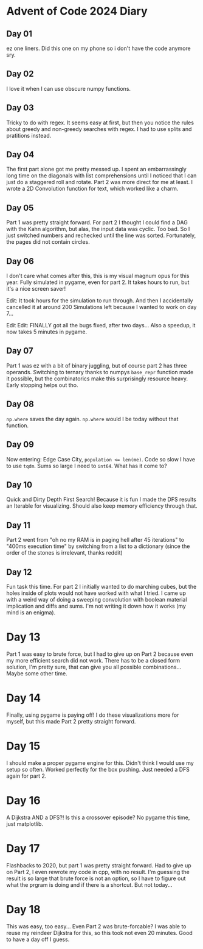 # Advent of Code 2024 Diary
## Day 01
ez one liners. Did this one on my phone so i don't have the code anymore sry.

## Day 02
I love it when I can use obscure numpy functions.

## Day 03
Tricky to do with regex. It seems easy at first, but then you notice the rules about greedy and non-greedy searches with regex. I had to use splits and pratitions instead.

## Day 04
The first part alone got me pretty messed up. I spent an embarrassingly long time on the diagonals with list comprehensions until I noticed that I can just do a staggered roll and rotate. Part 2 was more direct for me at least. I wrote a 2D Convolution function for text, which worked like a charm.

## Day 05
Part 1 was pretty straight forward. For part 2 I thought I could find a DAG with the Kahn algorithm, but alas, the input data was cyclic. Too bad. So I just switched numbers and rechecked until the line was sorted. Fortunately, the pages did not contain circles.

## Day 06
I don't care what comes after this, this is my visual magnum opus for this year. Fully simulated in pygame, even for part 2. It takes hours to run, but it's a nice screen saver!

Edit: It took hours for the simulation to run through. And then I accidentally cancelled it at around 200 Simulations left because I wanted to work on day 7... 

Edit Edit: FINALLY got all the bugs fixed, after two days... Also a speedup, it now takes 5 minutes in pygame.

## Day 07
Part 1 was ez with a bit of binary juggling, but of course part 2 has three operands.
Switching to ternary thanks to numpys `base_repr` function made it possible, but the combinatorics make this surprisingly resource heavy. Early stopping helps out tho.

## Day 08
`np.where` saves the day again. `np.where` would I be today without that function.

## Day 09
Now entering: Edge Case City, `population <= len(me)`. Code so slow I have to use `tqdm`. Sums so large I need to `int64`. What has it come to?

## Day 10
Quick and Dirty Depth First Search! Because it is fun I made the DFS results an Iterable for visualizing. Should also keep memory efficiency through that.

## Day 11
Part 2 went from "oh no my RAM is in paging hell after 45 iterations" to "400ms execution time" by switching from a list to a dictionary (since the order of the stones is irrelevant, thanks reddit)

## Day 12
Fun task this time. For part 2 I initially wanted to do marching cubes, but the holes inside of plots would not have worked with what I tried. I came up with a weird way of doing a sweeping convolution with boolean material implication and diffs and sums. I'm not writing it down how it works (my mind is an enigma).

# Day 13
Part 1 was easy to brute force, but I had to give up on Part 2 because even my more efficient search did not work. There has to be a closed form solution, I'm pretty sure, that can give you all possible combinations... Maybe some other time.

# Day 14
Finally, using pygame is paying off! I do these visualizations more for myself, but this made Part 2 pretty straight forward.

# Day 15
I should make a proper pygame engine for this. Didn't think I would use my setup so often. Worked perfectly for the box pushing. Just needed a DFS again for part 2.

# Day 16
A Dijkstra AND a DFS?! Is this a crossover episode? No pygame this time, just matplotlib.

# Day 17
Flashbacks to 2020, but part 1 was pretty straight forward. Had to give up on Part 2, I even rewrote my code in cpp, with no result. I'm guessing the result is so large that brute force is not an option, so I have to figure out what the prgram is doing and if there is a shortcut. But not today...

# Day 18
This was easy, too easy... Even Part 2 was brute-forcable? I was able to reuse my reindeer Dijkstra for this, so this took not even 20 minutes. Good to have a day off I guess.


